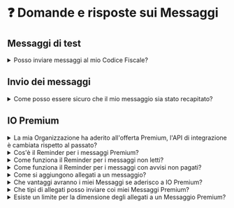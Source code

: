 # ❓ Domande e risposte sui Messaggi

## Messaggi di test

<details>

<summary>Posso inviare messaggi al mio Codice Fiscale?</summary>

Sì, se ti occupi di sviluppo puoi richiedere l'abilitazione all’invio di messaggi al tuo Codice Fiscale attraverso la procedura descritta in [Test con Codici Fiscali reali](https://docs.pagopa.it/io-guida-tecnica/abilitazioni/test-con-codici-fiscali-reali).

</details>

## Invio dei messaggi

<details>

<summary>Come posso essere sicuro che il mio messaggio sia stato recapitato?</summary>

Segui il [tutorial](https://docs.pagopa.it/kb-enti-messaggi/tutorial-e-casi-duso/indice-dei-tutorial-e-dei-casi-duso/come-sapere-se-un-messaggio-e-stato-recapitato) che abbiamo preparato su questo tema.

</details>

## IO Premium

<details>

<summary>La mia Organizzazione ha aderito all'offerta Premium, l'API di integrazione è cambiata rispetto al passato?</summary>

Per usufruire delle caratteristiche Premium legate ai messaggi dovrai aggiungere informazioni all'interfaccia che stai già usando, la retro compatibilità è garantita.

Ecco una sintesi delle novità:

* in fase di [invio di un messaggio](https://docs.pagopa.it/kb-enti-messaggi/tutorial-e-casi-duso/indice-dei-tutorial-e-dei-casi-duso/come-inviare-un-messaggio), potrai indicare se questo sia un messaggio standard oppure un messaggio per il quale la tua Organizzazione beneficerà delle [caratteristiche Premium](https://docs.pagopa.it/kb-enti-messaggi/domande-frequenti/domande-e-risposte-sui-messaggi#che-vantaggi-avranno-i-miei-messaggi-se-aderisco-a-io-premium)
* in fase di recupero delle informazioni su un messaggio precedentemente inviato, potrai ricavarne lo [stato di lettura](https://docs.pagopa.it/kb-enti-messaggi/tutorial-e-casi-duso/indice-dei-tutorial-e-dei-casi-duso/come-sapere-se-un-messaggio-e-stato-letto-funzionalita-premium) e [quello di pagamento](https://docs.pagopa.it/kb-enti-pagamenti/tutorial-e-casi-duso/indice-dei-tutorial-e-dei-casi-duso/come-sapere-se-lavviso-di-un-messaggio-e-stato-pagato-funzionalita-premium) per l'eventuale avviso associato
* se la tua Organizzazione intende spedire allegati con i messaggi, dovrai implementare la relativa [integrazione](https://docs.pagopa.it/kb-enti-messaggi/tutorial-e-casi-duso/indice-dei-tutorial-e-dei-casi-duso/come-allegare-documenti-a-un-messaggio-funzionalita-premium)

</details>

<details>

<summary>Cos'è il Reminder per i messaggi Premium?</summary>

Il "Reminder" è un componente dell'infrastruttura di IO in grado di reagire alla presenza di un messaggio Premium generando opportuni promemoria per il suo destinatario secondo regole studiate per massimizzare l'efficacia delle comunicazioni all'utenza.

:dart: Gli **obiettivi** del Reminder sono infatti:

* **ridurre il tempo di reazione dell'utenza nei confronti delle comunicazioni della tua Organizzazione**, cioè l’intervallo di tempo tra la data di invio del messaggio e la sua fruizione da parte dell'utente finale;
* **ridurre il tempo di incasso per la tua Organizzazione**, cioè l’intervallo di tempo tra la data di invio dell’avviso di pagamento e il pagamento da parte dell'utente finale.

</details>

<details>

<summary>Come funziona il Reminder per i messaggi non letti?</summary>

La periodicità di invio per i **promemoria di lettura** segue la logica di seguito illustrata:

*   la configurazione prevede una frequenza pari a 3 giorni per i promemoria di mancata lettura. È previsto l’invio fino a 3 promemoria del tipo «_“Leggi il messaggio di \[nome Ente]“ + oggetto_».

    * Esempio: il Cittadino riceve un messaggio Premium, ma non lo legge. Riceverà fino a tre promemoria al 3°, al 6° e al 9° giorno (la lettura del messaggio interromperà la sequenza)

    <figure><img src="../.gitbook/assets/domande-risposte_kb_enti (1).png" alt=""><figcaption></figcaption></figure>

:information\_source: I promemoria verranno inviati nella fascia oraria che va **dalle 8:00 alle 20:00**.

</details>

<details>

<summary>Come funziona il Reminder per i messaggi con avvisi non pagati?</summary>

La periodicità di invio per i promemoria di pagamento seguirà **logiche differenti a seconda della presenza di una** [**data di scadenza**](https://docs.pagopa.it/manuale-servizi/comunicare-un-servizio/i-casi-duso/scadenze-importanti):

* Per i **messaggi con avviso di pagamento senza scadenza**, si manderanno fino a quattro promemoria di pagamento del tipo «_“Hai un avviso da pagare” + oggetto_» con frequenza pari a 3 giorni. L’invio dei promemoria non dipenderà dall’apertura del messaggio, per cui non saranno inviati promemoria di lettura.
  *   Esempio: il Cittadino riceve un messaggio Premium con avviso di pagamento senza scadenza, ma non lo paga. Riceverà fino a quattro promemoria al 3°, 6°, 9° e 12° giorno (l'avvenuto pagamento dell'avviso interromperà la sequenza)

      <figure><img src="../.gitbook/assets/image (9).png" alt=""><figcaption></figcaption></figure>
* Per i **messaggi con avviso di pagamento e data di scadenza** dichiarata dall’ente, si conteranno i giorni a ritroso dalla data per consentire l’invio di fino a quattro promemoria con una frequenza pari a 3 giorni. Anche in questo caso non saranno inviati promemoria di lettura.
  *   Esempio: il Cittadino riceve un messaggio Premium con avviso di pagamento dotato di scadenza, ma non lo paga. Riceverà fino a quattro promemoria 13, 10, 7 e 4 giorni prima della scadenza del tipo «_“Hai un avviso da pagare” + oggetto_» (l'avvenuto pagamento dell'avviso interromperà la sequenza)

      <figure><img src="../.gitbook/assets/image (5).png" alt=""><figcaption></figcaption></figure>

:information\_source: I promemoria verranno inviati nella fascia oraria che va **dalle 8:00 alle 20:00**.

</details>

<details>

<summary>Come si aggiungono allegati a un messaggio?</summary>

Segui il [tutorial](indice-dei-tutorial-e-dei-casi-duso/come-allegare-documenti-a-un-messaggio-funzionalita-premium.md) che abbiamo preparato su questo tema.

</details>

<details>

<summary>Che vantaggi avranno i miei Messaggi se aderisco a IO Premium?</summary>

* Puoi sapere se un determinato messaggio sia stato **letto** dal Cittadino cui è destinato
* Puoi sapere se l'eventuale avviso di pagamento che hai associato al messaggio sia stato **saldato** (in app o in qualsiasi altro modo supportato da pagoPA)
* Puoi aggiungere [**allegati**](indice-dei-tutorial-e-dei-casi-duso/come-allegare-documenti-a-un-messaggio-funzionalita-premium.md) al tuo messaggio
* Per ciascun messaggio Premium il Cittadino riceverà discreti **promemoria** nel caso tardi a leggerlo oppure se deve pagare un avviso
* Puoi mandare più messaggi nello stesso tempo, ti garantiamo un **accesso più rapido** alle funzionalità di integrazione via API

Ma questo è solo l'inizio, presto saremo in grado di offrirti ulteriori caratteristiche avanzate per incrementare il valore e le performance dei tuoi Messaggi su IO.

</details>

<details>

<summary>Che tipi di allegati posso inviare coi miei Messaggi Premium?</summary>

Puoi allegare file in formato PDF. Per garantire una accessibilità e sicurezza ai tuoi utenti, utilizza il formato [PDF/A-1a](https://it.wikipedia.org/wiki/PDF/A).

</details>

<details>

<summary>Esiste un limite per la dimensione degli allegati a un Messaggio Premium?</summary>

Così come avviene per il contenuto dei messaggi, anche gli eventuali allegati sono trasmessi all'utenza della tua Organizzazione sotto la sua propria responsabilità: in quest'ottica, è bene prevedere documenti di dimensione compatibile con una loro fruizione su un dispositivo mobile e con la trasmissione in tempo reale tramite rete dati.

</details>
